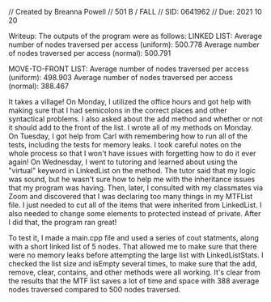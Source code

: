 // Created by Breanna Powell
// 501 B / FALL
// SID: 0641962
// Due: 2021 10 20

Writeup:
The outputs of the program were as follows:
LINKED LIST:
Average number of nodes traversed per access (uniform): 500.778
Average number of nodes traversed per access (normal): 500.791

MOVE-TO-FRONT LIST:
Average number of nodes traversed per access (uniform): 498.903
Average number of nodes traversed per access (normal): 388.467

It takes a village! On Monday, I utilized the office hours and got help with making sure that I had semicolons in the correct places and other syntactical problems. I also asked about the add method and whether or not it should add to the front of the list. I wrote all of my methods on Monday. On Tuesday, I got help from Carl with remembering how to run all of the tests, including the tests for memory leaks. I took careful notes on the whole process so that I won't have issues with forgetting how to do it ever again! On Wednesday, I went to tutoring and learned about using the "virtual" keyword in LinkedList on the method. The tutor said that my logic was sound, but he wasn't sure how to help me with the inheritance issues that my program was having. Then, later, I consulted with my classmates via Zoom and discovered that I was declaring too many things in my MTFList file. I just needed to cut all of the items that were inherited from LinkedList. I also needed to change some elements to protected instead of private. After I did that, the program ran great!

To test it, I made a main.cpp file and used a series of cout statments, along with a short linked list of 5 nodes. That allowed me to make sure that there were no memory leaks before attempting the large list with LinkedListStats. I checked the list size and isEmpty several times, to make sure that the add, remove, clear, contains, and other methods were all working. It's clear from the results that the MTF list saves a lot of time and space with 388 average nodes traversed compared to 500 nodes traversed.
